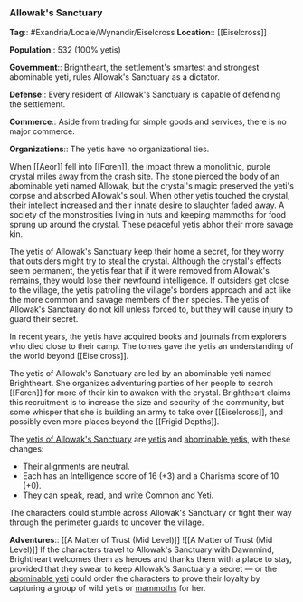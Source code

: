 ### Allowak's Sanctuary
**Tag**:: #Exandria/Locale/Wynandir/Eiselcross
**Location**:: [[Eiselcross]]

**Population**:: 532 (100% yetis)

**Government**:: Brightheart, the settlement's smartest and strongest abominable yeti, rules Allowak's Sanctuary as a dictator.

**Defense**:: Every resident of Allowak's Sanctuary is capable of defending the settlement.

**Commerce**:: Aside from trading for simple goods and services, there is no major commerce.

**Organizations**:: The yetis have no organizational ties.

When [[Aeor]] fell into [[Foren]], the impact threw a monolithic, purple crystal miles away from the crash site. The stone pierced the body of an abominable yeti named Allowak, but the crystal's magic preserved the yeti's corpse and absorbed Allowak's soul. When other yetis touched the crystal, their intellect increased and their innate desire to slaughter faded away. A society of the monstrosities living in huts and keeping mammoths for food sprung up around the crystal. These peaceful yetis abhor their more savage kin.

The yetis of Allowak's Sanctuary keep their home a secret, for they worry that outsiders might try to steal the crystal. Although the crystal's effects seem permanent, the yetis fear that if it were removed from Allowak's remains, they would lose their newfound intelligence. If outsiders get close to the village, the yetis patrolling the village's borders approach and act like the more common and savage members of their species. The yetis of Allowak's Sanctuary do not kill unless forced to, but they will cause injury to guard their secret.

In recent years, the yetis have acquired books and journals from explorers who died close to their camp. The tomes gave the yetis an understanding of the world beyond [[Eiselcross]].

The yetis of Allowak's Sanctuary are led by an abominable yeti named Brightheart. She organizes adventuring parties of her people to search [[Foren]] for more of their kin to awaken with the crystal. Brightheart claims this recruitment is to increase the size and security of the community, but some whisper that she is building an army to take over [[Eiselcross]], and possibly even more places beyond the [[Frigid Depths]].

The [yetis of Allowak's Sanctuary](https://www.dndbeyond.com/monsters/yeti-allowak-variant) are [yetis](https://www.dndbeyond.com/monsters/yeti) and [abominable yetis](https://www.dndbeyond.com/monsters/abominable-yeti), with these changes:

-   Their alignments are neutral.
-   Each has an Intelligence score of 16 (+3) and a Charisma score of 10 (+0).
-   They can speak, read, and write Common and Yeti.

The characters could stumble across Allowak's Sanctuary or fight their way through the perimeter guards to uncover the village.

**Adventures**:: [[A Matter of Trust (Mid Level)]]
![[A Matter of Trust (Mid Level)]]
If the characters travel to Allowak's Sanctuary with Dawnmind, Brightheart welcomes them as heroes and thanks them with a place to stay, provided that they swear to keep Allowak's Sanctuary a secret — or the [abominable yeti](https://www.dndbeyond.com/monsters/abominable-yeti) could order the characters to prove their loyalty by capturing a group of wild yetis or [mammoths](https://www.dndbeyond.com/monsters/mammoth) for her.